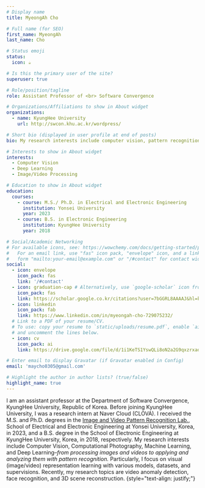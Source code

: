 ```yaml
---
# Display name
title: MyeongAh Cho

# Full name (for SEO)
first_name: MyeongAh
last_name: Cho

# Status emoji
status:
  icon: ☕️

# Is this the primary user of the site?
superuser: true

# Role/position/tagline
role: Assistant Professor of <br> Software Convergence

# Organizations/Affiliations to show in About widget
organizations:
  - name: KyungHee University
    url: http://swcon.khu.ac.kr/wordpress/

# Short bio (displayed in user profile at end of posts)
bio: My research interests include computer vision, pattern recognition and deep learning.

# Interests to show in About widget
interests:
  - Computer Vision
  - Deep Learning
  - Image/Video Processing

# Education to show in About widget
education:
  courses:
    - course: M.S./ Ph.D. in Electrical and Electronic Engineering
      institution: Yonsei University
      year: 2023
    - course: B.S. in Electronic Engineering
      institution: KyungHee University
      year: 2018

# Social/Academic Networking
# For available icons, see: https://wowchemy.com/docs/getting-started/page-builder/#icons
#   For an email link, use "fas" icon pack, "envelope" icon, and a link in the
#   form "mailto:your-email@example.com" or "/#contact" for contact widget.
social:
  - icon: envelope
    icon_pack: fas
    link: '/#contact'
  - icon: graduation-cap # Alternatively, use `google-scholar` icon from `ai` icon pack
    icon_pack: fas
    link: https://scholar.google.co.kr/citations?user=7bGGRL8AAAAJ&hl=ko
  - icon: linkedin
    icon_pack: fab
    link: https://www.linkedin.com/in/myeongah-cho-729075232/
  # Link to a PDF of your resume/CV.
  # To use: copy your resume to `static/uploads/resume.pdf`, enable `ai` icons in `params.yaml`,
  # and uncomment the lines below.
  - icon: cv
    icon_pack: ai
    link: https://drive.google.com/file/d/1i1KeTS1YswQLi8oN2a2G9qxzrxadMkKM/view?usp=sharing

# Enter email to display Gravatar (if Gravatar enabled in Config)
email: 'maycho0305@gmail.com'

# Highlight the author in author lists? (true/false)
highlight_name: true
---
```

I am an assistant professor at the Department of Software Convergence, KyungHee University, Republic of Korea. Before joining KyungHee University, I was a research intern at Naver Cloud (CLOVA). I received the M.S. and Ph.D. degrees in the [Image and Video Pattern Recognition Lab.](http://mvp.yonsei.ac.kr/), School of Electrical and Electronic Engineering at Yonsei University, Korea, in 2023, and a B.S. degree in the School of Electronic Engineering at KyungHee University, Korea, in 2018, respectively. My research interests include Computer Vision, Computational Photography, Machine Learning, and Deep Learning–_from processing images and videos to applying and analyzing them with pattern recognition._ Particularly, I focus on visual (image/video) representation learning with various models, datasets, and supervisions. Recently, my research topics are video anomaly detection, face recognition, and 3D scene reconstruction.
{style="text-align: justify;"}
